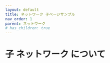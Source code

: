 ```yaml
---
layout: default
title: ネットワーク 子ページサンプル
nav_order: 1
parent: ネットワーク
# has_children: true
---
```


# 子 ネットワーク について